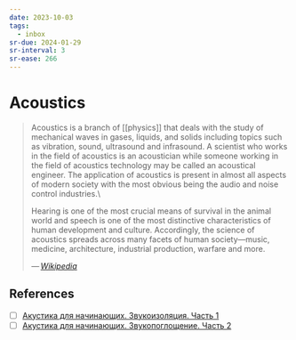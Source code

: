 ```yaml
---
date: 2023-10-03
tags:
  - inbox
sr-due: 2024-01-29
sr-interval: 3
sr-ease: 266
---
```


# Acoustics

> Acoustics is a branch of [[physics]] that deals with the study of mechanical
> waves in gases, liquids, and solids including topics such as vibration, sound,
> ultrasound and infrasound. A scientist who works in the field of acoustics is
> an acoustician while someone working in the field of acoustics technology may
> be called an acoustical engineer. The application of acoustics is present in
> almost all aspects of modern society with the most obvious being the audio and
> noise control industries.\
>
> Hearing is one of the most crucial means of survival in the animal world and
> speech is one of the most distinctive characteristics of human development and
> culture. Accordingly, the science of acoustics spreads across many facets of
> human society—music, medicine, architecture, industrial production, warfare
> and more.
>
> — <cite>[Wikipedia](https://en.wikipedia.org/wiki/Acoustics)</cite>

## References

- [ ] [Акустика для начинающих. Звукоизоляция. Часть 1](https://pikabu.ru/story/akustika_dlya_nachinayushchikh_zvukoizolyatsiya_chast_1_3956274)
- [ ] [Акустика для начинающих. Звукопоглощение. Часть 2](https://pikabu.ru/story/akustika_dlya_nachinayushchikh_zvukopogloshchenie_chast_2_3961293)
